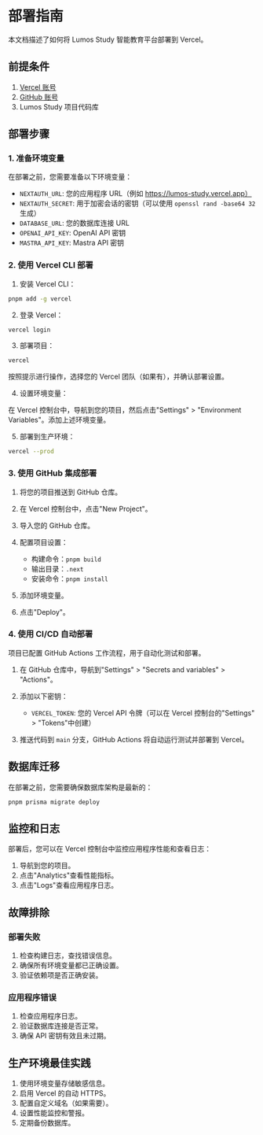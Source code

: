 # 部署指南

本文档描述了如何将 Lumos Study 智能教育平台部署到 Vercel。

## 前提条件

1. [Vercel 账号](https://vercel.com/signup)
2. [GitHub 账号](https://github.com/join)
3. Lumos Study 项目代码库

## 部署步骤

### 1. 准备环境变量

在部署之前，您需要准备以下环境变量：

- `NEXTAUTH_URL`: 您的应用程序 URL（例如 https://lumos-study.vercel.app）
- `NEXTAUTH_SECRET`: 用于加密会话的密钥（可以使用 `openssl rand -base64 32` 生成）
- `DATABASE_URL`: 您的数据库连接 URL
- `OPENAI_API_KEY`: OpenAI API 密钥
- `MASTRA_API_KEY`: Mastra API 密钥

### 2. 使用 Vercel CLI 部署

1. 安装 Vercel CLI：

```bash
pnpm add -g vercel
```

2. 登录 Vercel：

```bash
vercel login
```

3. 部署项目：

```bash
vercel
```

按照提示进行操作，选择您的 Vercel 团队（如果有），并确认部署设置。

4. 设置环境变量：

在 Vercel 控制台中，导航到您的项目，然后点击"Settings" > "Environment Variables"。添加上述环境变量。

5. 部署到生产环境：

```bash
vercel --prod
```

### 3. 使用 GitHub 集成部署

1. 将您的项目推送到 GitHub 仓库。

2. 在 Vercel 控制台中，点击"New Project"。

3. 导入您的 GitHub 仓库。

4. 配置项目设置：
   - 构建命令：`pnpm build`
   - 输出目录：`.next`
   - 安装命令：`pnpm install`

5. 添加环境变量。

6. 点击"Deploy"。

### 4. 使用 CI/CD 自动部署

项目已配置 GitHub Actions 工作流程，用于自动化测试和部署。

1. 在 GitHub 仓库中，导航到"Settings" > "Secrets and variables" > "Actions"。

2. 添加以下密钥：
   - `VERCEL_TOKEN`: 您的 Vercel API 令牌（可以在 Vercel 控制台的"Settings" > "Tokens"中创建）

3. 推送代码到 `main` 分支，GitHub Actions 将自动运行测试并部署到 Vercel。

## 数据库迁移

在部署之前，您需要确保数据库架构是最新的：

```bash
pnpm prisma migrate deploy
```

## 监控和日志

部署后，您可以在 Vercel 控制台中监控应用程序性能和查看日志：

1. 导航到您的项目。
2. 点击"Analytics"查看性能指标。
3. 点击"Logs"查看应用程序日志。

## 故障排除

### 部署失败

1. 检查构建日志，查找错误信息。
2. 确保所有环境变量都已正确设置。
3. 验证依赖项是否正确安装。

### 应用程序错误

1. 检查应用程序日志。
2. 验证数据库连接是否正常。
3. 确保 API 密钥有效且未过期。

## 生产环境最佳实践

1. 使用环境变量存储敏感信息。
2. 启用 Vercel 的自动 HTTPS。
3. 配置自定义域名（如果需要）。
4. 设置性能监控和警报。
5. 定期备份数据库。
